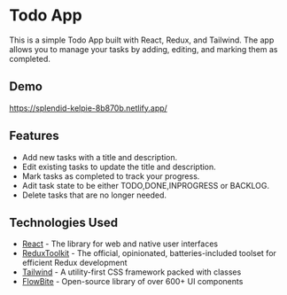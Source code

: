 # Todo App

This is a simple Todo App built with React, Redux, and Tailwind. The app allows you to manage your tasks by adding, editing, and marking them as completed.

## Demo
https://splendid-kelpie-8b870b.netlify.app/ 

## Features

- Add new tasks with a title and description.
- Edit existing tasks to update the title and description.
- Mark tasks as completed to track your progress.
- Adit task state to be either TODO,DONE,INPROGRESS or BACKLOG.
- Delete tasks that are no longer needed.

## Technologies Used

- [React] - The library for web and native user interfaces
- [ReduxToolkit] - The official, opinionated, batteries-included toolset for efficient Redux development
- [Tailwind] - A utility-first CSS framework packed with classes
- [FlowBite] - Open-source library of over 600+ UI components

[React]: https://react.dev/
[ReduxToolkit]: https://redux-toolkit.js.org/
[Tailwind]: https://tailwindcss.com/
[FlowBite]: https://flowbite.com/
